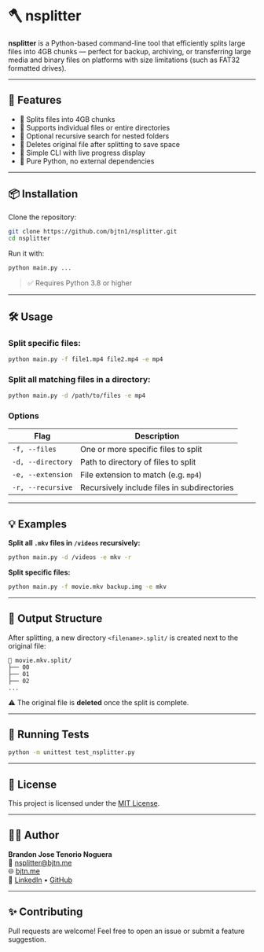 # 🪓 nsplitter

**nsplitter** is a Python-based command-line tool that efficiently splits large files into 4GB chunks — perfect for backup, archiving, or transferring large media and binary files on platforms with size limitations (such as FAT32 formatted drives).

---

## 🚀 Features

- 🔹 Splits files into 4GB chunks
- 🔹 Supports individual files or entire directories
- 🔹 Optional recursive search for nested folders
- 🔹 Deletes original file after splitting to save space
- 🔹 Simple CLI with live progress display
- 🔹 Pure Python, no external dependencies

---

## 📦 Installation

Clone the repository:

```bash
git clone https://github.com/bjtn1/nsplitter.git
cd nsplitter
```

Run it with:

```bash
python main.py ...
```

> ✅ Requires Python 3.8 or higher

---

## 🛠️ Usage

### Split specific files:

```bash
python main.py -f file1.mp4 file2.mp4 -e mp4
```

### Split all matching files in a directory:

```bash
python main.py -d /path/to/files -e mp4
```

### Options

| Flag | Description |
|------|-------------|
| `-f, --files`      | One or more specific files to split |
| `-d, --directory`  | Path to directory of files to split |
| `-e, --extension`  | File extension to match (e.g. `mp4`) |
| `-r, --recursive`  | Recursively include files in subdirectories |

---

## 💡 Examples

**Split all `.mkv` files in `/videos` recursively:**

```bash
python main.py -d /videos -e mkv -r
```

**Split specific files:**

```bash
python main.py -f movie.mkv backup.img -e mkv
```

---

## 📁 Output Structure

After splitting, a new directory `<filename>.split/` is created next to the original file:

```
📁 movie.mkv.split/
├── 00
├── 01
├── 02
...
```

⚠️ The original file is **deleted** once the split is complete.

---

## 🧪 Running Tests

```bash
python -m unittest test_nsplitter.py
```

---

## 📄 License

This project is licensed under the [MIT License](LICENSE).

---

## 👨‍💻 Author

**Brandon Jose Tenorio Noguera**  
📧 nsplitter@bjtn.me  
🌐 [bjtn.me](https://bjtn.me)  
🔗 [LinkedIn](https://www.linkedin.com/in/brandon-jose-tenorio-noguera/) • [GitHub](https://github.com/bjtn1)

---

## ✨ Contributing

Pull requests are welcome! Feel free to open an issue or submit a feature suggestion.

